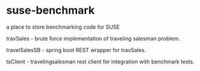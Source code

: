# suse-benchmark
a place to store benchmarking code for SUSE

travSales - brute force implementation of traveling salesman problem.

travelSalesSB - spring boot REST wrapper for travSales.

tsClient - travelingsalesman rest client for integration with benchmark tests.
